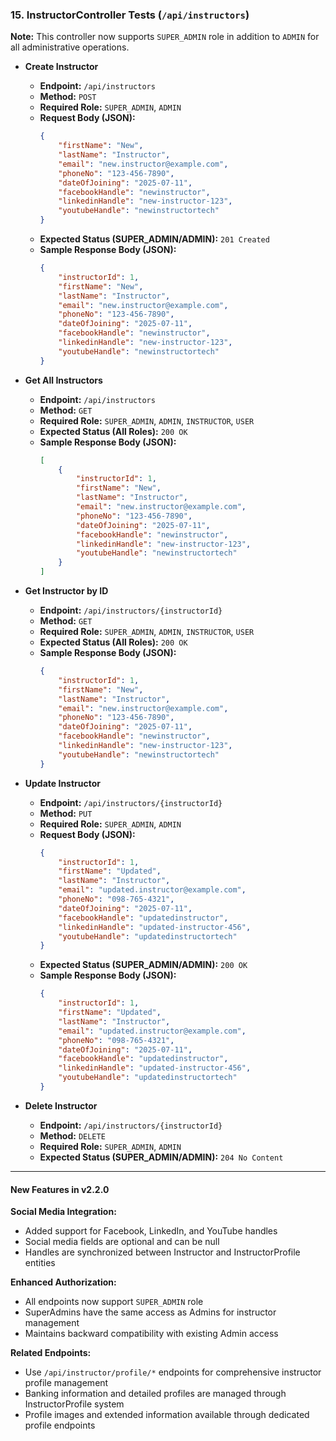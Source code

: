 ### 15. InstructorController Tests (`/api/instructors`)

**Note:** This controller now supports `SUPER_ADMIN` role in addition to `ADMIN` for all administrative operations.

*   **Create Instructor**
    *   **Endpoint:** `/api/instructors`
    *   **Method:** `POST`
    *   **Required Role:** `SUPER_ADMIN`, `ADMIN`
    *   **Request Body (JSON):**
        ```json
        {
            "firstName": "New",
            "lastName": "Instructor",
            "email": "new.instructor@example.com",
            "phoneNo": "123-456-7890",
            "dateOfJoining": "2025-07-11",
            "facebookHandle": "newinstructor",
            "linkedinHandle": "new-instructor-123",
            "youtubeHandle": "newinstructortech"
        }
        ```
    *   **Expected Status (SUPER_ADMIN/ADMIN):** `201 Created`
    *   **Sample Response Body (JSON):**
        ```json
        {
            "instructorId": 1,
            "firstName": "New",
            "lastName": "Instructor",
            "email": "new.instructor@example.com",
            "phoneNo": "123-456-7890",
            "dateOfJoining": "2025-07-11",
            "facebookHandle": "newinstructor",
            "linkedinHandle": "new-instructor-123",
            "youtubeHandle": "newinstructortech"
        }
        ```

*   **Get All Instructors**
    *   **Endpoint:** `/api/instructors`
    *   **Method:** `GET`
    *   **Required Role:** `SUPER_ADMIN`, `ADMIN`, `INSTRUCTOR`, `USER`
    *   **Expected Status (All Roles):** `200 OK`
    *   **Sample Response Body (JSON):**
        ```json
        [
            {
                "instructorId": 1,
                "firstName": "New",
                "lastName": "Instructor",
                "email": "new.instructor@example.com",
                "phoneNo": "123-456-7890",
                "dateOfJoining": "2025-07-11",
                "facebookHandle": "newinstructor",
                "linkedinHandle": "new-instructor-123",
                "youtubeHandle": "newinstructortech"
            }
        ]
        ```

*   **Get Instructor by ID**
    *   **Endpoint:** `/api/instructors/{instructorId}`
    *   **Method:** `GET`
    *   **Required Role:** `SUPER_ADMIN`, `ADMIN`, `INSTRUCTOR`, `USER`
    *   **Expected Status (All Roles):** `200 OK`
    *   **Sample Response Body (JSON):**
        ```json
        {
            "instructorId": 1,
            "firstName": "New",
            "lastName": "Instructor",
            "email": "new.instructor@example.com",
            "phoneNo": "123-456-7890",
            "dateOfJoining": "2025-07-11",
            "facebookHandle": "newinstructor",
            "linkedinHandle": "new-instructor-123",
            "youtubeHandle": "newinstructortech"
        }
        ```

*   **Update Instructor**
    *   **Endpoint:** `/api/instructors/{instructorId}`
    *   **Method:** `PUT`
    *   **Required Role:** `SUPER_ADMIN`, `ADMIN`
    *   **Request Body (JSON):**
        ```json
        {
            "instructorId": 1,
            "firstName": "Updated",
            "lastName": "Instructor",
            "email": "updated.instructor@example.com",
            "phoneNo": "098-765-4321",
            "dateOfJoining": "2025-07-11",
            "facebookHandle": "updatedinstructor",
            "linkedinHandle": "updated-instructor-456",
            "youtubeHandle": "updatedinstructortech"
        }
        ```
    *   **Expected Status (SUPER_ADMIN/ADMIN):** `200 OK`
    *   **Sample Response Body (JSON):**
        ```json
        {
            "instructorId": 1,
            "firstName": "Updated",
            "lastName": "Instructor",
            "email": "updated.instructor@example.com",
            "phoneNo": "098-765-4321",
            "dateOfJoining": "2025-07-11",
            "facebookHandle": "updatedinstructor",
            "linkedinHandle": "updated-instructor-456",
            "youtubeHandle": "updatedinstructortech"
        }
        ```

*   **Delete Instructor**
    *   **Endpoint:** `/api/instructors/{instructorId}`
    *   **Method:** `DELETE`
    *   **Required Role:** `SUPER_ADMIN`, `ADMIN`
    *   **Expected Status (SUPER_ADMIN/ADMIN):** `204 No Content`

---

#### New Features in v2.2.0

**Social Media Integration:**
- Added support for Facebook, LinkedIn, and YouTube handles
- Social media fields are optional and can be null
- Handles are synchronized between Instructor and InstructorProfile entities

**Enhanced Authorization:**
- All endpoints now support `SUPER_ADMIN` role
- SuperAdmins have the same access as Admins for instructor management
- Maintains backward compatibility with existing Admin access

**Related Endpoints:**
- Use `/api/instructor/profile/*` endpoints for comprehensive instructor profile management
- Banking information and detailed profiles are managed through InstructorProfile system
- Profile images and extended information available through dedicated profile endpoints
